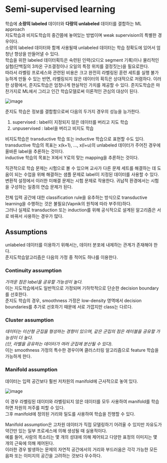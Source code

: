 # Semi-supervised learning
학습에 **소량의 labeled** 데이터와 **다량의 unlabeled** 데이터를 결합하는 ML approach  
지도학습과 비지도학습의 중간쯤에 놓여있는 방법이며 weak supervision의 특별한 경우이다.  
소량의 labeled 데이터와 함께 사용될때 unlabeled 데이터는 학습 정확도에 있어서 엄청난 향상을 만들어낼 수 있다.  
학습을 위한 labeled 데이터획득은 숙련된 인력(오디오 segment 기록)이나 물리적인 실험(단백질의 3차온 구조결정이나 오일의 특정 위치를 결정짓는)을 필요로한다.  
따라서 라벨링 프로세스와 관련된 비용은 크고 완전히 라벨링된 훈련 세트를 실행 불가능하게 만들 수 있는 반면, 라벨링되지 않은 데이터의 획득은 상대적으로 저렴하다.
이러한 상황에서, 준지도학습은 엄청나게 현실적인 가치를 제공할 수 있다. 준지도학습은 마찬가지로 ML에서 그리고 인간 학습모델로써 이론적인 관심의 대상이 된다.  

![image](https://user-images.githubusercontent.com/40943064/127413456-9cb1b7f7-ed9e-408b-9a7b-57bec2b68eff.png)


준지도 학습은 정보를 결합함으로써 다음의 두가지 경우의 성능을 능가한다.
1) supervised : label이 지정되지 않은 데이터를 버리고 지도 학습
2) unpuservised : label을 버리고 비지도 학습

비지도학습은 transductive 학습 또는 inductive 학습으로 표현할 수도 있다.  
transductive 학습의 목표는 x(k+1), ..., x(l+u)의 unlabeled 데이터가 주어진 경우에 올바른 label을 추론하는 것이다.  
inductive 학습의 목표는 X에서 Y로의 맞는 mapping을 추론하는 것이다.  

직관적으로 학습 문제는 시험으로 볼 수 있으며 교사가 다른 문제 세트를 해결하는 데 도움이 되는 수업을 위해 해결하는 샘플 문제로 label이 지정된 데이터를 사용할 수 있다.  
변환적 설정에서 이러한 미해결 문제는 시험 문제로 작용한다. 귀납적 환경에서는 시험을 구성하는 일종의 연습 문제가 된다.  

전체 입력 공간에 대한 classification rule을 유추하는 방식으로 transductive learning을 수행하는 것은 불필요(Vapnik의 원칙에 따라 부주의)하다.  
그러나 실제로 transduction 또는 induction를 위해 공식적으로 설계된 알고리즘은 서로 바꿔서 사용하는 경우가 많다.  

## Assumptions
unlabeled 데이터를 이용하기 위해서는, 데이터 분포에 내제하는 관계가 존재해야 한다.  
준지도학습알고리즘은 다음의 가정 중 적어도 하나를 이용한다.

### Continuity assumption
*가까운 점은 label을 공유할 가능성이 높다.*  
이는 지도학습에서도 일반적으로 가정되며 기하학적으로 단순한 decision boundary를 선호한다.  
준지도 학습의 경우, smoothness 가정은 low-density 영역에서 decision boundaries를 추가로 선호하기 때문에 서로 가깝지만 class는 다르다.  

### Cluster assumption

*데이터는 이산형 군집을 형성하는 경향이 있으며, 같은 군집의 점은 레이블을 공유할 가능성이 더 높다.  
(단, 라벨을 공유하는 데이터가 여러 군집에 분산될 수 있다).*  
이는 smoothness 가정의 특수한 경우이며 클러스터링 알고리즘으로 feature 학습을 가능하게 한다.  

### Manifold assumption
데이터는 입력 공간보다 훨씬 저차원의 manifold에 근사적으로 놓여 있다.

![image](https://user-images.githubusercontent.com/40943064/127414430-58af3569-1931-4399-8a68-06c22ed5e2ff.png)

이 경우 라벨링된 데이터와 라벨링되지 않은 데이터를 모두 사용하여 manifold를 학습하면 차원의 저주를 피할 수 있다.  
그후 manifold에 정의된 거리와 밀도를 사용하여 학습을 진행할 수 있다.

Manifold assumption은 고차원 데이터가 직접 모델링하기 어려울 수 있지만 자유도가 약간만 있는 일부 프로세스에 의해 생성될 때 실용적이다.  
예를 들어, 사람의 목소리는 몇 개의 성대에 의해 제어되고 다양한 표정의 이미지는 몇 개의 근육에 의해 제어된다.  
이러한 경우 발생하는 문제의 자연적 공간에서의 거리와 부드러움은 각각 가능한 모든 음파 또는 이미지의 공간을 고려하는 것보다 우수하다.

